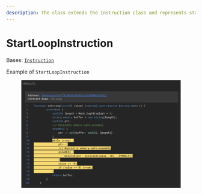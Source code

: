 ```yaml
---
description: The class extends the Instruction class and represents start_loop instruction.
---
```


# StartLoopInstruction

Bases: [`Instruction`](./)

Example of `StartLoopInstruction`

<figure><img src="../../.gitbook/assets/image (5).png" alt=""><figcaption></figcaption></figure>
